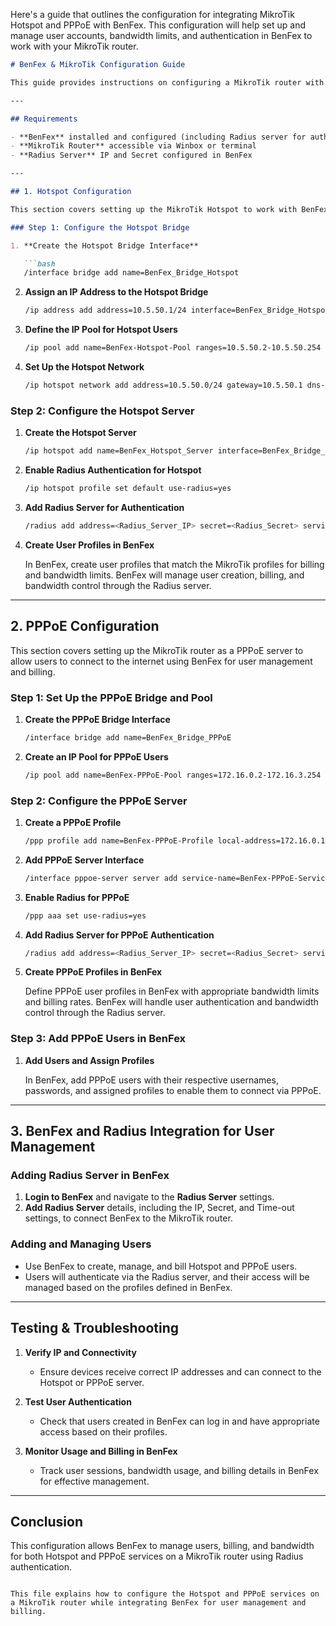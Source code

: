 Here's a guide that outlines the configuration for integrating MikroTik Hotspot and PPPoE with BenFex. This configuration will help set up and manage user accounts, bandwidth limits, and authentication in BenFex to work with your MikroTik router.

```markdown
# BenFex & MikroTik Configuration Guide

This guide provides instructions on configuring a MikroTik router with BenFex for Hotspot and PPPoE services. This integration enables user management, billing, and bandwidth control from BenFex, commonly used by ISPs.

---

## Requirements

- **BenFex** installed and configured (including Radius server for authentication)
- **MikroTik Router** accessible via Winbox or terminal
- **Radius Server** IP and Secret configured in BenFex

---

## 1. Hotspot Configuration

This section covers setting up the MikroTik Hotspot to work with BenFex for user authentication and billing.

### Step 1: Configure the Hotspot Bridge

1. **Create the Hotspot Bridge Interface**

   ```bash
   /interface bridge add name=BenFex_Bridge_Hotspot
   ```

2. **Assign an IP Address to the Hotspot Bridge**

   ```bash
   /ip address add address=10.5.50.1/24 interface=BenFex_Bridge_Hotspot
   ```

3. **Define the IP Pool for Hotspot Users**

   ```bash
   /ip pool add name=BenFex-Hotspot-Pool ranges=10.5.50.2-10.5.50.254
   ```

4. **Set Up the Hotspot Network**

   ```bash
   /ip hotspot network add address=10.5.50.0/24 gateway=10.5.50.1 dns-server=8.8.8.8
   ```

### Step 2: Configure the Hotspot Server

1. **Create the Hotspot Server**

   ```bash
   /ip hotspot add name=BenFex_Hotspot_Server interface=BenFex_Bridge_Hotspot address-pool=BenFex-Hotspot-Pool profile=default
   ```

2. **Enable Radius Authentication for Hotspot**

   ```bash
   /ip hotspot profile set default use-radius=yes
   ```

3. **Add Radius Server for Authentication**

   ```bash
   /radius add address=<Radius_Server_IP> secret=<Radius_Secret> service=hotspot
   ```

4. **Create User Profiles in BenFex**

   In BenFex, create user profiles that match the MikroTik profiles for billing and bandwidth limits. BenFex will manage user creation, billing, and bandwidth control through the Radius server.

---

## 2. PPPoE Configuration

This section covers setting up the MikroTik router as a PPPoE server to allow users to connect to the internet using BenFex for user management and billing.

### Step 1: Set Up the PPPoE Bridge and Pool

1. **Create the PPPoE Bridge Interface**

   ```bash
   /interface bridge add name=BenFex_Bridge_PPPoE
   ```

2. **Create an IP Pool for PPPoE Users**

   ```bash
   /ip pool add name=BenFex-PPPoE-Pool ranges=172.16.0.2-172.16.3.254
   ```

### Step 2: Configure the PPPoE Server

1. **Create a PPPoE Profile**

   ```bash
   /ppp profile add name=BenFex-PPPoE-Profile local-address=172.16.0.1 remote-address=BenFex-PPPoE-Pool
   ```

2. **Add PPPoE Server Interface**

   ```bash
   /interface pppoe-server server add service-name=BenFex-PPPoE-Service default-profile=BenFex-PPPoE-Profile disabled=no
   ```

3. **Enable Radius for PPPoE**

   ```bash
   /ppp aaa set use-radius=yes
   ```

4. **Add Radius Server for PPPoE Authentication**

   ```bash
   /radius add address=<Radius_Server_IP> secret=<Radius_Secret> service=ppp
   ```

5. **Create PPPoE Profiles in BenFex**

   Define PPPoE user profiles in BenFex with appropriate bandwidth limits and billing rates. BenFex will handle user authentication and bandwidth control through the Radius server.

### Step 3: Add PPPoE Users in BenFex

1. **Add Users and Assign Profiles**

   In BenFex, add PPPoE users with their respective usernames, passwords, and assigned profiles to enable them to connect via PPPoE.

---

## 3. BenFex and Radius Integration for User Management

### Adding Radius Server in BenFex

1. **Login to BenFex** and navigate to the **Radius Server** settings.
2. **Add Radius Server** details, including the IP, Secret, and Time-out settings, to connect BenFex to the MikroTik router.

### Adding and Managing Users

- Use BenFex to create, manage, and bill Hotspot and PPPoE users.
- Users will authenticate via the Radius server, and their access will be managed based on the profiles defined in BenFex.

---

## Testing & Troubleshooting

1. **Verify IP and Connectivity**
   - Ensure devices receive correct IP addresses and can connect to the Hotspot or PPPoE server.
  
2. **Test User Authentication**
   - Check that users created in BenFex can log in and have appropriate access based on their profiles.

3. **Monitor Usage and Billing in BenFex**
   - Track user sessions, bandwidth usage, and billing details in BenFex for effective management.

---

## Conclusion

This configuration allows BenFex to manage users, billing, and bandwidth for both Hotspot and PPPoE services on a MikroTik router using Radius authentication.
```

This file explains how to configure the Hotspot and PPPoE services on a MikroTik router while integrating BenFex for user management and billing.
